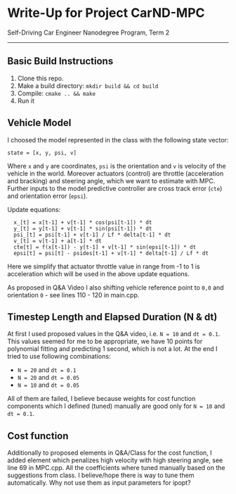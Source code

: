 # Write-Up for Project CarND-MPC 
Self-Driving Car Engineer Nanodegree Program, Term 2

---
## Basic Build Instructions

1. Clone this repo.
2. Make a build directory: `mkdir build && cd build`
3. Compile: `cmake .. && make`
4. Run it

## Vehicle Model
I choosed the model represented in the class with the following state vector:
```
state = [x, y, psi, v]
```

Where `x` and `y` are coordinates, `psi` is the orientation and `v` is velocity of the vehicle in the world. 
Moreover actuators (control) are throttle (acceleration and bracking) and steering angle, which we want to estimate with MPC. Further inputs to the model predictive controller are cross track error (`cte`) and orientation error (`epsi`).

Update equations:

      x_[t] = x[t-1] + v[t-1] * cos(psi[t-1]) * dt
      y_[t] = y[t-1] + v[t-1] * sin(psi[t-1]) * dt
      psi_[t] = psi[t-1] + v[t-1] / Lf * delta[t-1] * dt
      v_[t] = v[t-1] + a[t-1] * dt
      cte[t] = f(x[t-1]) - y[t-1] + v[t-1] * sin(epsi[t-1]) * dt
      epsi[t] = psi[t] - psides[t-1] + v[t-1] * delta[t-1] / Lf * dt

Here we simplify that actuator throttle value in range from -1 to 1 is acceleration which will be used in the above update equations.

As proposed in Q&A Video I also shifting vehicle reference point to `0,0` and orientation `0` - see lines 110 - 120 in main.cpp.

## Timestep Length and Elapsed Duration (N & dt)
At first I used proposed values in the Q&A video, i.e. `N = 10` and `dt = 0.1`. This values seemed for me to be appropriate, we have 10 points for polynomial fitting and predicting 1 second, which is not a lot. At the end I tried to use following combinations: 

* `N = 20` and `dt = 0.1`
* `N = 20` and `dt = 0.05`
* `N = 10` and `dt = 0.05`

All of them are failed, I believe because weights for cost function components which I defined (tuned) manually are good only for `N = 10` and `dt = 0.1`.

## Cost function
Additionally to proposed elements in Q&A/Class for the cost function, I added element which penalizes high velocity with high steering angle, see line 69 in MPC.cpp. All the coefficients where tuned manually based on the suggestions from class. I believe/hope there is way to tune them automatically. Why not use them as input parameters for ipopt?


